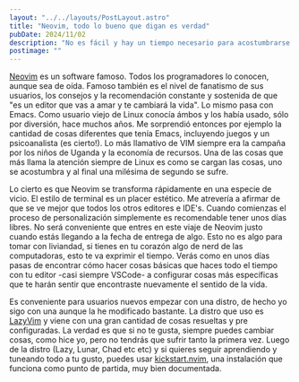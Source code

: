 ```yaml
---
layout: "../../layouts/PostLayout.astro"
title: "Neovim, todo lo bueno que digan es verdad"
pubDate: 2024/11/02
description: "No es fácil y hay un tiempo necesario para acostumbrarse y avanzar un poco, sin embargo cuando empiezas a despegar de verdad te gusta el editor. Es como en la antiguedad, cuando conocías un software y lo usabas con entusiasmo y dedicación, incluso con cariño."
postimage: ""
---
```


[Neovim](https://neovim.io) es un software famoso. Todos los programadores lo conocen, aunque sea de oída. Famoso también es el nivel de fanatismo de sus usuarios, los consejos y la recomendación constante y sostenida de que "es un editor que vas a amar y te cambiará la vida". Lo mismo pasa con Emacs. Como usuario viejo de Linux conocía ámbos y los había usado, sólo por diversión, hace muchos años. Me sorprendió entonces por ejemplo la cantidad de cosas diferentes que tenía Emacs, incluyendo juegos y un psicoanalista (es cierto!). Lo más llamativo de VIM siempre era la campaña por los niños de Uganda y la economía de recursos. Una de las cosas que más llama la atención siempre de Linux es como se cargan las cosas, uno se acostumbra y al final una milésima de segundo se sufre.

Lo cierto es que Neovim se transforma rápidamente en una especie de vicio. El estilo de terminal es un placer estético. Me atrevería a afirmar de que se ve mejor que todos los otros editores e IDE's. Cuando comienzas el proceso de personalización simplemente es recomendable tener unos días libres. No será conveniente que entres en este viaje de Neovim justo cuando estás llegando a la fecha de entrega de algo. Esto no es algo para tomar con liviandad, si tienes en tu corazón algo de nerd de las computadoras, esto te va exprimir el tiempo. Verás como en unos días pasas de encontrar cómo hacer cosas básicas que haces todo el tiempo con tu editor -casi siempre VSCode- a configurar cosas más específicas que te harán sentir que encontraste nuevamente el sentido de la vida.

Es conveniente para usuarios nuevos empezar con una distro, de hecho yo sigo con una aunque la he modificado bastante. La distro que uso es [LazyVim](https://www.lazyvim.org) y viene con una gran cantidad de cosas resueltas y pre configuradas. La verdad es que si no te gusta, siempre puedes cambiar cosas, como hice yo, pero no tendrás que sufrir tanto la primera vez. Luego de la distro (Lazy, Lunar, Chad etc etc) y si quieres seguir aprendiendo y tuneando todo a tu gusto, puedes usar [kickstart.nvim](https://github.com/nvim-lua/kickstart.nvim), una instalación que funciona como punto de partida, muy bien documentada.
